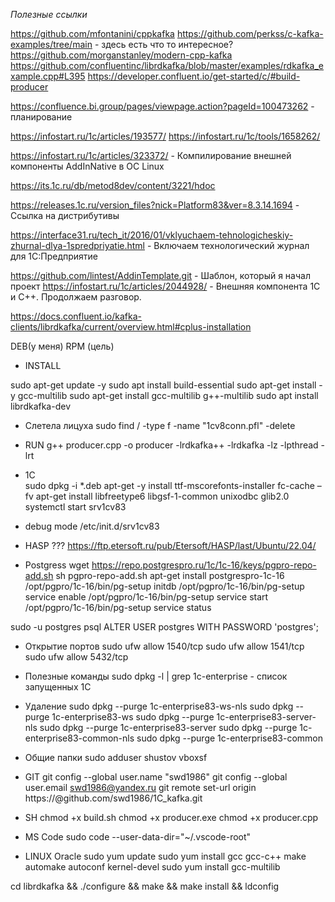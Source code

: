*Полезные ссылки*

https://github.com/mfontanini/cppkafka
https://github.com/perkss/c-kafka-examples/tree/main - здесь есть что то интересное?
https://github.com/morganstanley/modern-cpp-kafka
https://github.com/confluentinc/librdkafka/blob/master/examples/rdkafka_example.cpp#L395
https://developer.confluent.io/get-started/c/#build-producer

https://confluence.bi.group/pages/viewpage.action?pageId=100473262 - планирование

https://infostart.ru/1c/articles/193577/
https://infostart.ru/1c/tools/1658262/

https://infostart.ru/1c/articles/323372/ - Компилирование внешней компоненты AddInNative в ОС Linux

https://its.1c.ru/db/metod8dev/content/3221/hdoc

https://releases.1c.ru/version_files?nick=Platform83&ver=8.3.14.1694 - Ссылка на дистрибутивы

https://interface31.ru/tech_it/2016/01/vklyuchaem-tehnologicheskiy-zhurnal-dlya-1spredpriyatie.html - Включаем технологический журнал для 1С:Предприятие

https://github.com/lintest/AddinTemplate.git - Шаблон, который я начал проект
https://infostart.ru/1c/articles/2044928/ - Внешняя компонента 1С и С++. Продолжаем разговор.

https://docs.confluent.io/kafka-clients/librdkafka/current/overview.html#cplus-installation

DEB(у меня) RPM (цель)


* INSTALL 

sudo apt-get update -y
sudo apt install build-essential
sudo apt-get install -y gcc-multilib
sudo apt-get install gcc-multilib g++-multilib
sudo apt install librdkafka-dev

* Слетела лицуха
sudo find / -type f -name "1cv8conn.pfl" -delete

* RUN 
g++ producer.cpp -o producer -lrdkafka++ -lrdkafka -lz -lpthread -lrt


* 1С  
sudo dpkg -i *.deb
apt-get -y install ttf-mscorefonts-installer
fc-cache –fv
apt-get install libfreetype6 libgsf-1-common unixodbc glib2.0
systemctl start srv1cv83

* debug mode
/etc/init.d/srv1cv83


* HASP  ???
https://ftp.etersoft.ru/pub/Etersoft/HASP/last/Ubuntu/22.04/


* Postgress
wget https://repo.postgrespro.ru/1c/1c-16/keys/pgpro-repo-add.sh
sh pgpro-repo-add.sh
apt-get install postgrespro-1c-16
/opt/pgpro/1c-16/bin/pg-setup initdb
/opt/pgpro/1c-16/bin/pg-setup service enable
/opt/pgpro/1c-16/bin/pg-setup service start
/opt/pgpro/1c-16/bin/pg-setup service status

sudo -u postgres psql
ALTER USER postgres WITH PASSWORD 'postgres';


* Открытие портов
sudo ufw allow 1540/tcp
sudo ufw allow 1541/tcp
sudo ufw allow 5432/tcp


* Полезные команды
sudo dpkg -l | grep 1c-enterprise - список запущенных 1С


* Удаление
sudo dpkg --purge 1c-enterprise83-ws-nls
sudo dpkg --purge 1c-enterprise83-ws 
sudo dpkg --purge 1c-enterprise83-server-nls
sudo dpkg --purge 1c-enterprise83-server
sudo dpkg --purge 1c-enterprise83-common-nls
sudo dpkg --purge 1c-enterprise83-common 

* Общие папки
sudo adduser shustov vboxsf

* GIT
git config --global user.name "swd1986"
git config --global user.email swd1986@yandex.ru
git remote set-url origin https://<TOKEN>@github.com/swd1986/1C_kafka.git

* SH
chmod +x build.sh
chmod +x producer.exe
chmod +x producer.cpp


* MS Code
sudo code --user-data-dir="~/.vscode-root"

* LINUX Oracle
sudo yum update
sudo yum install gcc gcc-c++ make automake autoconf kernel-devel
sudo yum install gcc-multilib


cd librdkafka && ./configure && make && make install && ldconfig
